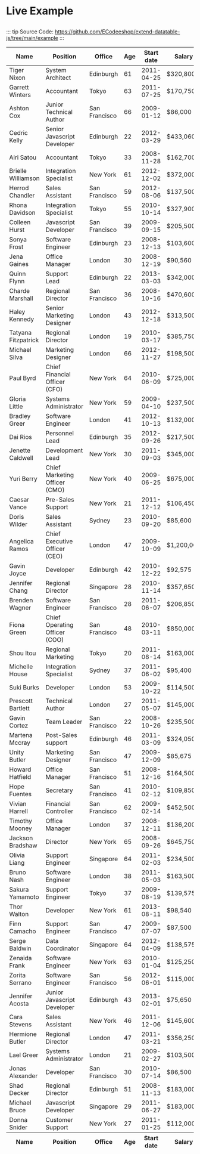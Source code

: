 # Live Example

## 

::: tip
Source Code: https://github.com/ECodeeshop/extend-datatable-js/tree/main/example 
:::

<table id="example" class="display" style="width:100%">
    <thead>
        <tr>
            <th>Name</th>
            <th>Position</th>
            <th>Office</th>
            <th>Age</th>
            <th>Start date</th>
            <th>Salary</th>
            <th>URL</th>
        </tr>
    </thead>
    <tbody>
        <tr>
            <td>Tiger Nixon</td>
            <td>System Architect</td>
            <td>Edinburgh</td>
            <td>61</td>
            <td>2011-04-25</td>
            <td>$320,800</td>
            <td>https://codeeshop.com</td>
        </tr>
        <tr>
            <td>Garrett Winters</td>
            <td>Accountant</td>
            <td>Tokyo</td>
            <td>63</td>
            <td>2011-07-25</td>
            <td>$170,750</td>
            <td>https://codeeshop.com</td>
        </tr>
        <tr>
            <td>Ashton Cox</td>
            <td>Junior Technical Author</td>
            <td>San Francisco</td>
            <td>66</td>
            <td>2009-01-12</td>
            <td>$86,000</td>
            <td>https://codeeshop.com</td>
        </tr>
        <tr>
            <td>Cedric Kelly</td>
            <td>Senior Javascript Developer</td>
            <td>Edinburgh</td>
            <td>22</td>
            <td>2012-03-29</td>
            <td>$433,060</td>
            <td>https://codeeshop.com</td>
        </tr>
        <tr>
            <td>Airi Satou</td>
            <td>Accountant</td>
            <td>Tokyo</td>
            <td>33</td>
            <td>2008-11-28</td>
            <td>$162,700</td>
            <td>https://codeeshop.com</td>
        </tr>
        <tr>
            <td>Brielle Williamson</td>
            <td>Integration Specialist</td>
            <td>New York</td>
            <td>61</td>
            <td>2012-12-02</td>
            <td>$372,000</td>
            <td>https://codeeshop.com</td>
        </tr>
        <tr>
            <td>Herrod Chandler</td>
            <td>Sales Assistant</td>
            <td>San Francisco</td>
            <td>59</td>
            <td>2012-08-06</td>
            <td>$137,500</td>
            <td>https://codeeshop.com</td>
        </tr>
        <tr>
            <td>Rhona Davidson</td>
            <td>Integration Specialist</td>
            <td>Tokyo</td>
            <td>55</td>
            <td>2010-10-14</td>
            <td>$327,900</td>
            <td>https://codeeshop.com</td>
        </tr>
        <tr>
            <td>Colleen Hurst</td>
            <td>Javascript Developer</td>
            <td>San Francisco</td>
            <td>39</td>
            <td>2009-09-15</td>
            <td>$205,500</td>
            <td>https://codeeshop.com</td>
        </tr>
        <tr>
            <td>Sonya Frost</td>
            <td>Software Engineer</td>
            <td>Edinburgh</td>
            <td>23</td>
            <td>2008-12-13</td>
            <td>$103,600</td>
            <td>https://codeeshop.com</td>
        </tr>
        <tr>
            <td>Jena Gaines</td>
            <td>Office Manager</td>
            <td>London</td>
            <td>30</td>
            <td>2008-12-19</td>
            <td>$90,560</td>
            <td>https://codeeshop.com</td>
        </tr>
        <tr>
            <td>Quinn Flynn</td>
            <td>Support Lead</td>
            <td>Edinburgh</td>
            <td>22</td>
            <td>2013-03-03</td>
            <td>$342,000</td>
            <td>https://codeeshop.com</td>
        </tr>
        <tr>
            <td>Charde Marshall</td>
            <td>Regional Director</td>
            <td>San Francisco</td>
            <td>36</td>
            <td>2008-10-16</td>
            <td>$470,600</td>
            <td>https://codeeshop.com</td>
        </tr>
        <tr>
            <td>Haley Kennedy</td>
            <td>Senior Marketing Designer</td>
            <td>London</td>
            <td>43</td>
            <td>2012-12-18</td>
            <td>$313,500</td>
            <td>https://codeeshop.com</td>
        </tr>
        <tr>
            <td>Tatyana Fitzpatrick</td>
            <td>Regional Director</td>
            <td>London</td>
            <td>19</td>
            <td>2010-03-17</td>
            <td>$385,750</td>
            <td>https://codeeshop.com</td>
        </tr>
        <tr>
            <td>Michael Silva</td>
            <td>Marketing Designer</td>
            <td>London</td>
            <td>66</td>
            <td>2012-11-27</td>
            <td>$198,500</td>
            <td>https://codeeshop.com</td>
        </tr>
        <tr>
            <td>Paul Byrd</td>
            <td>Chief Financial Officer (CFO)</td>
            <td>New York</td>
            <td>64</td>
            <td>2010-06-09</td>
            <td>$725,000</td>
            <td>https://codeeshop.com</td>
        </tr>
        <tr>
            <td>Gloria Little</td>
            <td>Systems Administrator</td>
            <td>New York</td>
            <td>59</td>
            <td>2009-04-10</td>
            <td>$237,500</td>
            <td>https://codeeshop.com</td>
        </tr>
        <tr>
            <td>Bradley Greer</td>
            <td>Software Engineer</td>
            <td>London</td>
            <td>41</td>
            <td>2012-10-13</td>
            <td>$132,000</td>
            <td>https://codeeshop.com</td>
        </tr>
        <tr>
            <td>Dai Rios</td>
            <td>Personnel Lead</td>
            <td>Edinburgh</td>
            <td>35</td>
            <td>2012-09-26</td>
            <td>$217,500</td>
            <td>https://codeeshop.com</td>
        </tr>
        <tr>
            <td>Jenette Caldwell</td>
            <td>Development Lead</td>
            <td>New York</td>
            <td>30</td>
            <td>2011-09-03</td>
            <td>$345,000</td>
            <td>https://codeeshop.com</td>
        </tr>
        <tr>
            <td>Yuri Berry</td>
            <td>Chief Marketing Officer (CMO)</td>
            <td>New York</td>
            <td>40</td>
            <td>2009-06-25</td>
            <td>$675,000</td>
            <td>https://codeeshop.com</td>
        </tr>
        <tr>
            <td>Caesar Vance</td>
            <td>Pre-Sales Support</td>
            <td>New York</td>
            <td>21</td>
            <td>2011-12-12</td>
            <td>$106,450</td>
            <td>https://codeeshop.com</td>
        </tr>
        <tr>
            <td>Doris Wilder</td>
            <td>Sales Assistant</td>
            <td>Sydney</td>
            <td>23</td>
            <td>2010-09-20</td>
            <td>$85,600</td>
            <td>https://codeeshop.com</td>
        </tr>
        <tr>
            <td>Angelica Ramos</td>
            <td>Chief Executive Officer (CEO)</td>
            <td>London</td>
            <td>47</td>
            <td>2009-10-09</td>
            <td>$1,200,000</td>
            <td>https://codeeshop.com</td>
        </tr>
        <tr>
            <td>Gavin Joyce</td>
            <td>Developer</td>
            <td>Edinburgh</td>
            <td>42</td>
            <td>2010-12-22</td>
            <td>$92,575</td>
            <td>https://codeeshop.com</td>
        </tr>
        <tr>
            <td>Jennifer Chang</td>
            <td>Regional Director</td>
            <td>Singapore</td>
            <td>28</td>
            <td>2010-11-14</td>
            <td>$357,650</td>
            <td>https://codeeshop.com</td>
        </tr>
        <tr>
            <td>Brenden Wagner</td>
            <td>Software Engineer</td>
            <td>San Francisco</td>
            <td>28</td>
            <td>2011-06-07</td>
            <td>$206,850</td>
            <td>https://codeeshop.com</td>
        </tr>
        <tr>
            <td>Fiona Green</td>
            <td>Chief Operating Officer (COO)</td>
            <td>San Francisco</td>
            <td>48</td>
            <td>2010-03-11</td>
            <td>$850,000</td>
            <td>https://codeeshop.com</td>
        </tr>
        <tr>
            <td>Shou Itou</td>
            <td>Regional Marketing</td>
            <td>Tokyo</td>
            <td>20</td>
            <td>2011-08-14</td>
            <td>$163,000</td>
            <td>https://codeeshop.com</td>
        </tr>
        <tr>
            <td>Michelle House</td>
            <td>Integration Specialist</td>
            <td>Sydney</td>
            <td>37</td>
            <td>2011-06-02</td>
            <td>$95,400</td>
            <td>https://codeeshop.com</td>
        </tr>
        <tr>
            <td>Suki Burks</td>
            <td>Developer</td>
            <td>London</td>
            <td>53</td>
            <td>2009-10-22</td>
            <td>$114,500</td>
            <td>https://codeeshop.com</td>
        </tr>
        <tr>
            <td>Prescott Bartlett</td>
            <td>Technical Author</td>
            <td>London</td>
            <td>27</td>
            <td>2011-05-07</td>
            <td>$145,000</td>
            <td>https://codeeshop.com</td>
        </tr>
        <tr>
            <td>Gavin Cortez</td>
            <td>Team Leader</td>
            <td>San Francisco</td>
            <td>22</td>
            <td>2008-10-26</td>
            <td>$235,500</td>
            <td>https://codeeshop.com</td>
        </tr>
        <tr>
            <td>Martena Mccray</td>
            <td>Post-Sales support</td>
            <td>Edinburgh</td>
            <td>46</td>
            <td>2011-03-09</td>
            <td>$324,050</td>
            <td>https://codeeshop.com</td>
        </tr>
        <tr>
            <td>Unity Butler</td>
            <td>Marketing Designer</td>
            <td>San Francisco</td>
            <td>47</td>
            <td>2009-12-09</td>
            <td>$85,675</td>
            <td>https://codeeshop.com</td>
        </tr>
        <tr>
            <td>Howard Hatfield</td>
            <td>Office Manager</td>
            <td>San Francisco</td>
            <td>51</td>
            <td>2008-12-16</td>
            <td>$164,500</td>
            <td>https://codeeshop.com</td>
        </tr>
        <tr>
            <td>Hope Fuentes</td>
            <td>Secretary</td>
            <td>San Francisco</td>
            <td>41</td>
            <td>2010-02-12</td>
            <td>$109,850</td>
            <td>https://codeeshop.com</td>
        </tr>
        <tr>
            <td>Vivian Harrell</td>
            <td>Financial Controller</td>
            <td>San Francisco</td>
            <td>62</td>
            <td>2009-02-14</td>
            <td>$452,500</td>
            <td>https://codeeshop.com</td>
        </tr>
        <tr>
            <td>Timothy Mooney</td>
            <td>Office Manager</td>
            <td>London</td>
            <td>37</td>
            <td>2008-12-11</td>
            <td>$136,200</td>
            <td>https://codeeshop.com</td>
        </tr>
        <tr>
            <td>Jackson Bradshaw</td>
            <td>Director</td>
            <td>New York</td>
            <td>65</td>
            <td>2008-09-26</td>
            <td>$645,750</td>
            <td>https://codeeshop.com</td>
        </tr>
        <tr>
            <td>Olivia Liang</td>
            <td>Support Engineer</td>
            <td>Singapore</td>
            <td>64</td>
            <td>2011-02-03</td>
            <td>$234,500</td>
            <td>https://codeeshop.com</td>
        </tr>
        <tr>
            <td>Bruno Nash</td>
            <td>Software Engineer</td>
            <td>London</td>
            <td>38</td>
            <td>2011-05-03</td>
            <td>$163,500</td>
            <td>https://codeeshop.com</td>
        </tr>
        <tr>
            <td>Sakura Yamamoto</td>
            <td>Support Engineer</td>
            <td>Tokyo</td>
            <td>37</td>
            <td>2009-08-19</td>
            <td>$139,575</td>
            <td>https://codeeshop.com</td>
        </tr>
        <tr>
            <td>Thor Walton</td>
            <td>Developer</td>
            <td>New York</td>
            <td>61</td>
            <td>2013-08-11</td>
            <td>$98,540</td>
            <td>https://codeeshop.com</td>
        </tr>
        <tr>
            <td>Finn Camacho</td>
            <td>Support Engineer</td>
            <td>San Francisco</td>
            <td>47</td>
            <td>2009-07-07</td>
            <td>$87,500</td>
            <td>https://codeeshop.com</td>
        </tr>
        <tr>
            <td>Serge Baldwin</td>
            <td>Data Coordinator</td>
            <td>Singapore</td>
            <td>64</td>
            <td>2012-04-09</td>
            <td>$138,575</td>
            <td>https://codeeshop.com</td>
        </tr>
        <tr>
            <td>Zenaida Frank</td>
            <td>Software Engineer</td>
            <td>New York</td>
            <td>63</td>
            <td>2010-01-04</td>
            <td>$125,250</td>
            <td>https://codeeshop.com</td>
        </tr>
        <tr>
            <td>Zorita Serrano</td>
            <td>Software Engineer</td>
            <td>San Francisco</td>
            <td>56</td>
            <td>2012-06-01</td>
            <td>$115,000</td>
            <td>https://codeeshop.com</td>
        </tr>
        <tr>
            <td>Jennifer Acosta</td>
            <td>Junior Javascript Developer</td>
            <td>Edinburgh</td>
            <td>43</td>
            <td>2013-02-01</td>
            <td>$75,650</td>
            <td>https://codeeshop.com</td>
        </tr>
        <tr>
            <td>Cara Stevens</td>
            <td>Sales Assistant</td>
            <td>New York</td>
            <td>46</td>
            <td>2011-12-06</td>
            <td>$145,600</td>
            <td>https://codeeshop.com</td>
        </tr>
        <tr>
            <td>Hermione Butler</td>
            <td>Regional Director</td>
            <td>London</td>
            <td>47</td>
            <td>2011-03-21</td>
            <td>$356,250</td>
            <td>https://codeeshop.com</td>
        </tr>
        <tr>
            <td>Lael Greer</td>
            <td>Systems Administrator</td>
            <td>London</td>
            <td>21</td>
            <td>2009-02-27</td>
            <td>$103,500</td>
            <td>https://codeeshop.com</td>
        </tr>
        <tr>
            <td>Jonas Alexander</td>
            <td>Developer</td>
            <td>San Francisco</td>
            <td>30</td>
            <td>2010-07-14</td>
            <td>$86,500</td>
            <td>https://codeeshop.com</td>
        </tr>
        <tr>
            <td>Shad Decker</td>
            <td>Regional Director</td>
            <td>Edinburgh</td>
            <td>51</td>
            <td>2008-11-13</td>
            <td>$183,000</td>
            <td>https://codeeshop.com</td>
        </tr>
        <tr>
            <td>Michael Bruce</td>
            <td>Javascript Developer</td>
            <td>Singapore</td>
            <td>29</td>
            <td>2011-06-27</td>
            <td>$183,000</td>
            <td>https://codeeshop.com</td>
        </tr>
        <tr>
            <td>Donna Snider</td>
            <td>Customer Support</td>
            <td>New York</td>
            <td>27</td>
            <td>2011-01-25</td>
            <td>$112,000</td>
            <td>https://codeeshop.com</td>
        </tr>
    </tbody>
    <tfoot>
        <tr>
            <th>Name</th>
            <th>Position</th>
            <th>Office</th>
            <th>Age</th>
            <th>Start date</th>
            <th>Salary</th>
            <th>URL</th>
        </tr>
    </tfoot>
</table>

<script type="module" async>
  import { urlRenderObj } from './src/url-render.js'
    let fallbackTimeout = 30
    if(typeof document != 'undefined') {        
        const t = setInterval(function () {
        	if(typeof $ != 'undefined' || fallbackTimeout < 1) {    		
    	        registerTable();
    	        clearInterval(t)	    
        	}
            fallbackTimeout--
        }, 300)
    }

    function registerTable() {
        $('#example').DataTable( {
            dom: "Bflrtip",
            responsive: true,
            select: true,
            colReorder: true,
            dom: 'Bfrtip',
            buttons: [
                // "colvis",
                // "selectAll",
                // "selectNone",
                {
                    extend: 'json',
                    text: 'JSON',
                    filename: "json-filename",
                },
            ],
            columns: [
                { title: 'Name' },
                { title: 'Position' },
                { title: 'Office' },
                { title: 'Age' },
                { title: 'Start Date' },
                { title: 'Salary' },
                { title: 'URL', ...urlRenderObj("URL") },
              ],
        } );
    }
</script>

